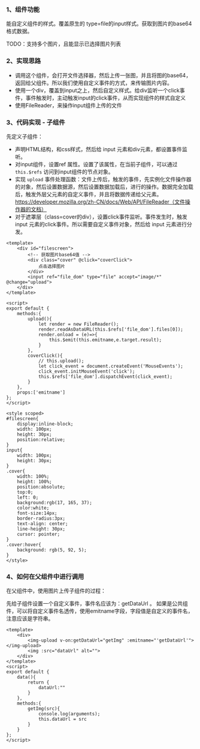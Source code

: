 ### 1、组件功能

能自定义组件的样式。覆盖原生的 type=file的input样式。获取到图片的base64格式数据。

TODO：支持多个图片，且能显示已选择图片列表

### 2、实现思路

- 调用这个组件，会打开文件选择器，然后上传一张图，并且将图的base64，返回给父组件。所以我们使用自定义事件的方式，来传输图片内容。
- 使用一个div，覆盖到input之上，然后自定义样式。给div监听一个click事件，事件触发时，主动触发input的click事件，从而实现组件的样式自定义
- 使用FileReader，来操作input组件上传的文件

### 3、代码实现 - 子组件

先定义子组件：

- 声明HTML结构，和css样式，然后给 input 元素和div元素，都设置事件监听。
- 对input组件，设置ref 属性。设置了该属性，在当前子组件，可以通过 `this.$refs` 访问到input组件的节点对象。
- 实现 `upload` 事件处理函数：文件上传后，触发的事件，先实例化文件操作器的对象，然后设置数据源，然后设置数据加载后，进行的操作。数据完全加载后，触发外层父元素的自定义事件，并且将数据传递给父元素。https://developer.mozilla.org/zh-CN/docs/Web/API/FileReader（文件操作器的文档）
- 对于遮罩层（class=cover的div），设置click事件监听。事件发生时，触发 input 元素的click事件。所以需要自定义事件对象，然后给 input 元素进行分发。

```vue
<template>
	<div id="filescreen">
        <!-- 获取图片base64值 -->
        <div class="cover" @click="coverClick">
            点击选择图片
        </div>
        <input ref="file_dom" type="file" accept="image/*" @change="upload">
    </div>
</template>

<script>
export default {
    methods:{
        upload(){
            let render = new FileReader();
            render.readAsDataURL(this.$refs['file_dom'].files[0]);
            render.onload = (e)=>{
                this.$emit(this.emitname,e.target.result);
            }
        },
        coverClick(){
            // this.upload();
            let click_event = document.createEvent('MouseEvents');
            click_event.initMouseEvent('click');
            this.$refs['file_dom'].dispatchEvent(click_event);
        }
    },
    props:['emitname']
};
</script>

<style scoped>
#filescreen{
    display:inline-block;
    width: 100px;
    height: 30px;
    position:relative;
}
input{
    width: 100px;
    height: 30px;
}
.cover{
    width: 100%;
    height: 100%;
    position:absolute;
    top:0;
    left: 0;
    background:rgb(17, 165, 37);
    color:white;
    font-size:14px;
    border-radius:3px;
    text-align: center;
    line-height: 30px;
    cursor: pointer;
}
.cover:hover{
    background: rgb(5, 92, 5);
}
</style>
```

### 4、如何在父组件中进行调用

在父组件中，使用图片上传子组件的过程：

先给子组件设置一个自定义事件，事件名应该为：getDataUrl 。 如果是公共组件，可以将自定义事件名透传，使用emitname字段，字段值是自定义的事件名，注意应该是字符串。

```vue
<template>
	<div>
        <img-upload v-on:getDataUrl="getImg" :emitname="'getDataUrl'"></img-upload>
        <img :src="dataUrl" alt="">
    </div>
</template>
<script>
export default {
    data(){
        return {
            dataUrl:""
        }
    },
    methods:{
        getImg(src){
            console.log(arguments);
            this.dataUrl = src
        }
    }
};
</script>
```

